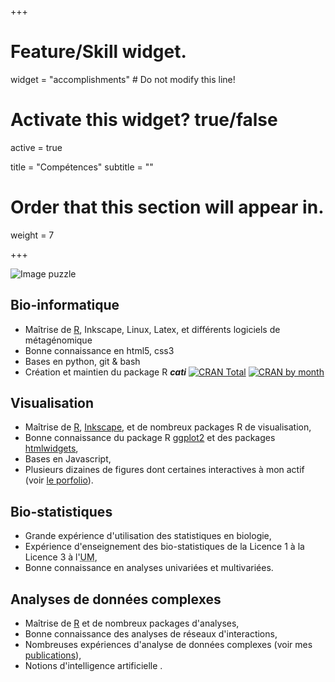 +++
# Feature/Skill widget.
widget = "accomplishments"  # Do not modify this line!

# Activate this widget? true/false
active = true

title = "Compétences"
subtitle = ""

# Order that this section will appear in.
weight = 7

+++

<img id="puzzle" usemap="#mamap" src="/img/puzzle/puzzle_profil_cliquable.webp" alt="Image puzzle" name="mamap" />
<map name="mamap">
    <area shape="rect" coords="150,0,630,180" title="Bio-informatique" onMouseOver= "document.getElementById('puzzle').src ='/img/puzzle/puzzle_profil_cliquable-1.webp';" onMouseOut= "document.getElementById('puzzle').src ='/img/puzzle/puzzle_profil_cliquable.webp';" href="#bio-informatique">
    <area shape="rect" coords="0,150,180,630" title="Visualisation" onMouseOver= "document.getElementById('puzzle').src ='/img/puzzle/puzzle_profil_cliquable-2.webp';" onMouseOut= "document.getElementById('puzzle').src ='/img/puzzle/puzzle_profil_cliquable.webp';" href="#visualisation">
    <area shape="rect" coords="150,580,630,800" title="Analyse" onMouseOver= "document.getElementById('puzzle').src ='/img/puzzle/puzzle_profil_cliquable-4.webp';" onMouseOut= "document.getElementById('puzzle').src ='/img/puzzle/puzzle_profil_cliquable.webp';" href="#analyses-de-données-complexes">
    <area shape="rect" coords="630,150,850,630" title="Bio-statistiques" onMouseOver= "document.getElementById('puzzle').src ='/img/puzzle/puzzle_profil_cliquable-3.webp';" onMouseOut= "document.getElementById('puzzle').src ='/img/puzzle/puzzle_profil_cliquable.webp';" href="#biostatistiques">
</map>


## Bio-informatique

- Maîtrise de [R](https://cran.r-project.org/), Inkscape, Linux, Latex, et différents logiciels de métagénomique
- Bonne connaissance en html5, css3
- Bases en python, git & bash 
- Création et maintien du package R ***cati*** <a itemprop="sameAs" href="https://adrientaudiere.com/doc/pdfs/Taudiere2016.pdf" download>   <i class="fas fa-file-pdf icon"></i> </a>  <a itemprop="sameAs" href="https://github.com/adrientaudiere/" rel="external">   <i class="fab fa-github icon"></i> </a>  <a href="https://cran.rstudio.com/web/packages/cati/index.html"><img style="display: inline;" src="https://cranlogs.r-pkg.org/badges/grand-total/cati?color=yellowgreen" alt="CRAN Total"></a> <a href="https://cran.rstudio.com/web/packages/cati/index.html"><img style="display: inline;" src="https://cranlogs.r-pkg.org/badges/cati?color=orange" alt="CRAN by month"></a>

## Visualisation

- Maîtrise de [R](https://cran.r-project.org/), [Inkscape](http://inkscape.org/), et de nombreux packages R de visualisation,
- Bonne connaissance du package R [ggplot2](https://ggplot2.tidyverse.org/) et des packages [htmlwidgets](https://www.htmlwidgets.org/),
- Bases en Javascript,
- Plusieurs dizaines de figures dont certaines interactives à mon actif (voir [le porfolio](/portfolio)).

## Bio-statistiques

- Grande expérience d'utilisation des statistiques en biologie,
- Expérience d'enseignement des bio-statistiques de la Licence 1 à la Licence 3 à l'<abbr title="Université de Montpellier" lang="fr">UM</abbr>,
- Bonne connaissance en analyses univariées et multivariées.

## Analyses de données complexes

- Maîtrise de [R](https://cran.r-project.org/) et de nombreux packages d'analyses,
- Bonne connaissance des analyses de réseaux d'interactions,
- Nombreuses expériences d'analyse de données complexes (voir mes [publications](/cv/#publication_inter)),
- Notions d'intelligence artificielle .
